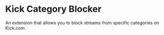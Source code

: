 # Kick Category Blocker

An extension that allows you to block streams from specific categories on Kick.com.